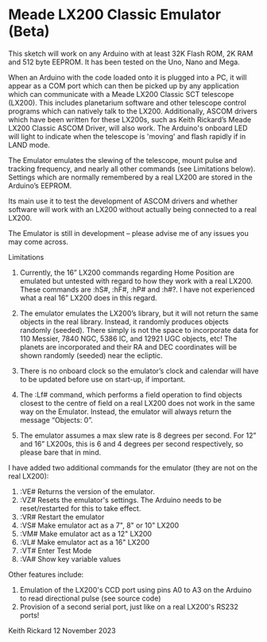 # Meade LX200 Classic Emulator (Beta)

This sketch will work on any Arduino with at least 32K Flash ROM, 2K RAM and 512 byte EEPROM.  It has been tested on the Uno, Nano and Mega.

When an Arduino with the code loaded onto it is plugged into a PC, it will appear as a COM port which can then be picked up by any application which can communicate with a Meade LX200 Classic SCT telescope (LX200).  This includes planetarium software and other telescope control programs which can natively talk to the LX200.  Additionally, ASCOM drivers which have been written for these LX200s, such as Keith Rickard’s Meade LX200 Classic ASCOM Driver, will also work.  The Arduino's onboard LED will light to indicate when the telescope is 'moving' and flash rapidly if in LAND mode.

The Emulator emulates the slewing of the telescope, mount pulse and tracking frequency, and nearly all other commands (see Limitations below).  Settings which are normally remembered by a real LX200 are stored in the Arduino’s EEPROM.

Its main use it to test the development of ASCOM drivers and whether software will work with an LX200 without actually being connected to a real LX200.

The Emulator is still in development – please advise me of any issues you may come across.

Limitations

1)	Currently, the 16” LX200 commands regarding Home Position are emulated but untested with regard to how they work with a real LX200.  These commands are :hS#, :hF#, :hP# and :h#?.  I have not experienced what a real 16” LX200 does in this regard.

2)	The emulator emulates the LX200’s library, but it will not return the same objects in the real library.  Instead, it randomly produces objects randomly (seeded).  There simply is not the space to incorporate data for 110 Messier, 7840 NGC, 5386 IC, and 12921 UGC objects, etc!  The planets are incorporated and their RA and DEC coordinates will be shown randomly (seeded) near the ecliptic.

3)	There is no onboard clock so the emulator’s clock and calendar will have to be updated before use on start-up, if important.

4)	The :Lf# command, which performs a field operation to find objects closest to the centre of field on a real LX200 does not work in the same way on the Emulator. Instead, the emulator will always return the message “Objects:  0”.

5)	The emulator assumes a max slew rate is 8 degrees per second.  For 12” and 16” LX200s, this is 6 and 4 degrees per second respectively, so please bare that in mind.

I have added two additional commands for the emulator (they are not on the real LX200):

1)  :VE#    Returns the version of the emulator.
2)  :VZ#    Resets the emulator's settings.  The Arduino needs to be reset/restarted for this to take effect.
3)  :VR#    Restart the emulator
4)  :VS#    Make emulator act as a 7", 8" or 10" LX200
5)  :VM#    Make emulator act as a 12" LX200
6)  :VL#    Make emulator act as a 16" LX200
7)  :VT#    Enter Test Mode
8)  :VA#    Show key variable values

Other features include:

1) Emulation of the LX200's CCD port using pins A0 to A3 on the Arduino to read directional pulse (see source code)
2) Provision of a second serial port, just like on a real LX200's RS232 ports!

Keith Rickard
12 November 2023
